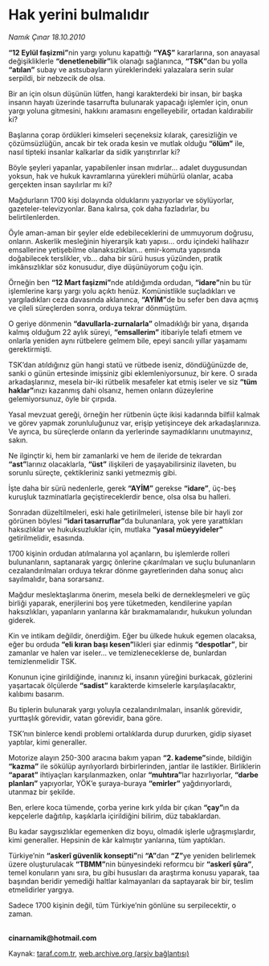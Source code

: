 # Hak yerini bulmalıdır

*Namık Çınar 18.10.2010*

<div class="yazi"><p><b>“12 Eylül faşizmi”</b>nin yargı yolunu kapattığı <b>“YAŞ”</b> kararlarına, son anayasal değişikliklerle <b>“denetlenebilir”</b>lik olanağı sağlanınca, <b>“TSK”</b>dan bu yolla <b>“atılan”</b> subay ve astsubayların yüreklerindeki yalazalara serin sular serpildi, bir nebzecik de olsa.</p>
<p>Bir an için olsun düşünün lütfen, hangi karakterdeki bir insan, bir başka insanın hayatı üzerinde tasarrufta bulunarak yapacağı işlemler için, onun yargı yoluna gitmesini, hakkını aramasını engelleyebilir, ortadan kaldırabilir ki?</p>
<p>Başlarına çorap ördükleri kimseleri seçeneksiz kılarak, çaresizliğin ve çözümsüzlüğün, ancak bir tek orada kesin ve mutlak olduğu <b>“ölüm”</b> ile, nasıl tipteki insanlar kalkarlar da sidik yarıştırırlar ki?</p>
<p>Böyle şeyleri yapanlar, yapabilenler insan mıdırlar... adalet duygusundan yoksun, hak ve hukuk kavramlarına yürekleri mühürlü olanlar, acaba gerçekten insan sayılırlar mı ki?</p>
<p>Mağdurların 1700 kişi dolayında olduklarını yazıyorlar ve söylüyorlar, gazeteler-televizyonlar. Bana kalırsa, çok daha fazladırlar, bu belirtilenlerden.</p>
<p>Öyle aman-aman bir şeyler elde edebileceklerini de ummuyorum doğrusu, onların. Askerlik mesleğinin hiyerarşik katı yapısı... ordu içindeki halihazır emsallerine yetişebilme olanaksızlıkları... emir-komuta yapısında doğabilecek terslikler, vb... daha bir sürü husus yüzünden, pratik imkânsızlıklar söz konusudur, diye düşünüyorum çoğu için.</p>
<p>Örneğin ben <b>“12 Mart faşizmi”</b>nde atıldığımda ordudan, <b>“idare”</b>nin bu tür işlemlerine karşı yargı yolu açıktı henüz. Komünistlikle suçladıkları ve yargıladıkları ceza davasında aklanınca, <b>“AYİM”</b>de bu sefer ben dava açmış ve çileli süreçlerden sonra, orduya tekrar dönmüştüm.</p>
<p>O geriye dönmenin <b>“davullarla-zurnalarla”</b> olmadıklığı bir yana, dışarıda kalmış olduğum 22 aylık süreyi, <b>“emsallerim”</b> itibariyle telafi etmem ve onlarla yeniden aynı rütbelere gelmem bile, epeyi sancılı yıllar yaşamamı gerektirmişti. </p>
<p>TSK’dan atıldığınız gün hangi statü ve rütbede iseniz, döndüğünüzde de, sanki o günün ertesinde imişsiniz gibi eklemleniyorsunuz, bir kere. O sırada arkadaşlarınız, mesela bir-iki rütbelik mesafeler kat etmiş iseler ve siz <b>“tüm haklar”</b>ınızı kazanmış dahi olsanız, hemen onların düzeylerine gelemiyorsunuz, öyle bir çırpıda.</p>
<p>Yasal mevzuat gereği, örneğin her rütbenin üçte ikisi kadarında bilfiil kalmak ve görev yapmak zorunluluğunuz var, erişip yetişinceye dek arkadaşlarınıza. Ve ayrıca, bu süreçlerde onların da yerlerinde saymadıklarını unutmayınız, sakın. </p>
<p>Ne ilginçtir ki, hem bir zamanlarki ve hem de ileride de tekrardan <b>“ast”</b>larınız olacaklarla, <b>“üst”</b> ilişkileri de yaşayabilirsiniz ilaveten, bu sorunlu süreçte, çektikleriniz sanki yetmezmiş gibi.</p>
<p>İşte daha bir sürü nedenlerle, gerek <b>“AYİM”</b> gerekse <b>“idare”</b>, üç-beş kuruşluk tazminatlarla geçiştireceklerdir bence, olsa olsa bu halleri.</p>
<p>Sonradan düzeltilmeleri, eski hale getirilmeleri, istense bile bir hayli zor görünen böylesi <b>“idari tasarruflar”</b>da bulunanlara, yok yere yarattıkları haksızlıklar ve hukuksuzluklar için, mutlaka <b>“yasal müeyyideler”</b> getirilmelidir, esasında. </p>
<p>1700 kişinin ordudan atılmalarına yol açanların, bu işlemlerde rolleri bulunanların, saptanarak yargıç önlerine çıkarılmaları ve suçlu bulunanların cezalandırılmaları orduya tekrar dönme gayretlerinden daha sonuç alıcı sayılmalıdır, bana sorarsanız. </p>
<p>Mağdur meslektaşlarıma önerim, mesela belki de dernekleşmeleri ve güç birliği yaparak, enerjilerini boş yere tüketmeden, kendilerine yapılan haksızlıkları, yapanların yanlarına kâr bırakmamalarıdır, hukukun yolundan giderek.</p>
<p>Kin ve intikam değildir, önerdiğim. Eğer bu ülkede hukuk egemen olacaksa, eğer bu orduda <b>“eli kıran başı kesen”</b>likleri şiar edinmiş <b>“despotlar”</b>, bir zamanlar ve halen var iseler... ve temizleneceklerse de, bunlardan temizlenmelidir TSK.</p>
<p>Konunun içine girildiğinde, inanınız ki, insanın yüreğini burkacak, gözlerini yaşartacak ölçülerde <b>“sadist”</b> karakterde kimselerle karşılaşılacaktır, kalıbımı basarım. </p>
<p>Bu tiplerin bulunarak yargı yoluyla cezalandırılmaları, insanlık görevidir, yurttaşlık görevidir, vatan görevidir, bana göre.</p>
<p>TSK’nın binlerce kendi problemi ortalıklarda durup dururken, gidip siyaset yaptılar, kimi generaller.</p>
<p>Motorize alayın 250-300 aracına bakım yapan <b>“2. kademe”</b>sinde, bildiğin <b>“kazma”</b> ile sökülüp ayrılıyorlardı birbirlerinden, jantlar ile lastikler. Birliklerin <b>“aparat”</b> ihtiyaçları karşılanmazken, onlar <b>“muhtıra”</b>lar hazırlıyorlar, <b>“darbe planları”</b> yapıyorlar, YÖK’e şuraya-buraya <b>“emirler”</b> yağdırıyorlardı, utanmaz bir şekilde. </p>
<p>Ben, erlere koca tümende, çorba yerine kırk yılda bir çıkan <b>“çay”</b>ın da kepçelerle dağıtılıp, kaşıklarla içirildiğini bilirim, düz tabaklardan. </p>
<p>Bu kadar saygısızlıklar egemenken diz boyu, olmadık işlerle uğraşmışlardır, kimi generaller. Hepsinin de kâr kalmıştır yanlarına, tüm yaptıkları.</p>
<p>Türkiye’nin <b>“askerî güvenlik konsepti”</b>ni <b>“A”</b>dan <b>“Z”</b>ye yeniden belirlemek üzere oluşturulacak <b>“TBMM”</b>nin bünyesindeki reformcu bir <b>“askerî şûra”</b>, temel konuların yanı sıra, bu gibi hususları da araştırma konusu yaparak, taa başından beridir yemediği haltlar kalmayanları da saptayarak bir bir, teslim etmelidirler yargıya.</p>
<p>Sadece 1700 kişinin değil, tüm Türkiye’nin gönlüne su serpilecektir, o zaman.</p>
<p><b><br/>cinarnamik@hotmail.com</b></p></div>

Kaynak: [taraf.com.tr](http://www.taraf.com.tr:80/namik-cinar/makale-hak-yerini-bulmalidir.htm), [web.archive.org (arşiv bağlantısı)](http://web.archive.org/web/20101020142421/http://www.taraf.com.tr:80/namik-cinar/makale-hak-yerini-bulmalidir.htm)
